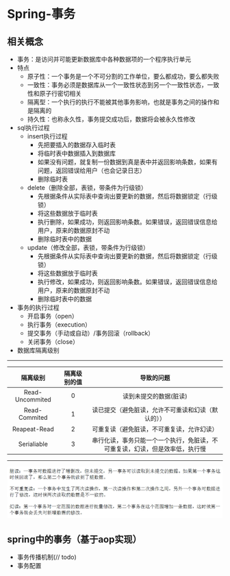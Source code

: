 # Spring-事务
##  相关概念
*   事务：是访问并可能更新数据库中各种数据项的一个程序执行单元
*   特点
    *   原子性：一个事务是一个不可分割的工作单位，要么都成功，要么都失败
    *   一致性：事务必须是数据库从一个一致性状态到另一个一致性状态，一致性和原子行密切相关
    *   隔离型：一个执行的执行不能被其他事务影响，也就是事务之间的操作和是隔离的
    *   持久性：也称永久性，事务提交成功后，数据将会被永久性修改
*   sql执行过程
    *   insert执行过程
        +   先把要插入的数据存入临时表
        +   将临时表中数据插入到数据库
        +   如果没有问题，就复制一份数据到真是表中并返回影响条数，如果有问题，返回错误给用户（也会记录日志）
        +   删除临时表
    *   delete（删除全部，表锁，带条件为行级锁）
        +   先根据条件从实际表中查询出要更新的数据，然后将数据锁定（行级锁）
        +   将这些数据放于临时表
        +   执行删除，如果成功，则返回影响条数。如果错误，返回错误信息给用户，原来的数据原封不动
        +   删除临时表中的数据
    *   update（修改全部，表锁，带条件为行级锁）
        +   先根据条件从实际表中查询出要更新的数据，然后将数据锁定（行级锁）
        +   将这些数据放于临时表
        +   执行修改，如果成功，则返回影响条数。如果错误，返回错误信息给用户，原来的数据原封不动
        +   删除临时表中的数据
*   事务的执行过程
    +   开启事务（open）
    +   执行事务（execution）
    +   提交事务（手动或自动）/事务回滚（rollback）
    +   关闭事务（close）
*   数据库隔离级别
--------------
|隔离级别|隔离级别的值|导致的问题|
|:---:|:---:|:---:|
|Read-Uncommited|0|读到未提交的数据(脏读)|
|Read-Commited|1|读已提交（避免脏读，允许不可重读和幻读（默认的））|
|Reapeat-Read|2|可重复读（避免脏读，不可重复读，允许幻读）|
|Serialiable|3|串行化读，事务只能一个一个执行，免脏读，不可重复读，幻读，但是效率低，执行慢|
-----------
![数据库的隔离级别](./images/mysql的事务隔离级别.png '隔离级别')    
    
##  spring中的事务（基于aop实现）
*   事务传播机制(// todo)
*   事务配置        




     